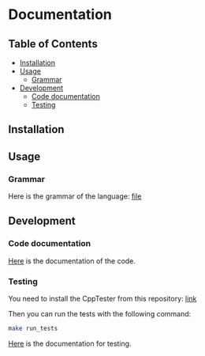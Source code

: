 # Documentation

## Table of Contents

- [Installation](#installation)
- [Usage](#usage)
  - [Grammar](#grammar)
- [Development](#development)
  - [Code documentation](#code-documentation)
  - [Testing](#testing)

## Installation <a name="installation"></a>

## Usage <a name="usage"></a>

### Grammar <a name="grammar"></a>

Here is the grammar of the language: [file](usage/Grammar.md)

## Development <a name="development"></a>

### Code documentation <a name="code-documentation"></a>

[Here](code/Code.md) is the documentation of the code.

### Testing <a name="testing"></a>

You need to install the CppTester from this repository: [link](https://github.com/pulk66-s/CppTester)

Then you can run the tests with the following command:

```bash
make run_tests
```

[Here](testing/Testing.md) is the documentation for testing.
